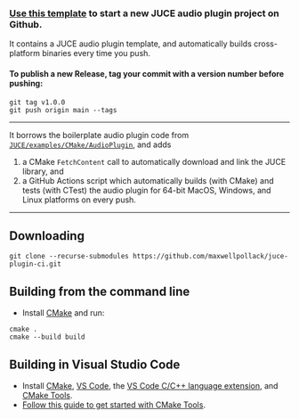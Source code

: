 ### [Use this template](https://github.com/maxwellpollack/juce-plugin-ci/generate) to start a new JUCE audio plugin project on Github.

It contains a JUCE audio plugin template, and automatically builds cross-platform binaries every time you push.

#### To publish a new Release, tag your commit with a version number before pushing:
```shell
git tag v1.0.0
git push origin main --tags
```

---

It borrows the boilerplate audio plugin code from [`JUCE/examples/CMake/AudioPlugin`](https://github.com/juce-framework/JUCE/tree/master/examples/CMake/AudioPlugin), and adds
1. a CMake `FetchContent` call to automatically download and link the JUCE library, and
2. a GitHub Actions script which automatically builds (with CMake) and tests (with CTest) the audio plugin for 64-bit MacOS, Windows, and Linux platforms on every push.

---

## Downloading
```
git clone --recurse-submodules https://github.com/maxwellpollack/juce-plugin-ci.git
```

## Building from the command line

- Install [CMake](https://cmake.org/install/) and run:
```
cmake .
cmake --build build
```

## Building in Visual Studio Code

- Install [CMake](https://cmake.org/install/), [VS Code](https://code.visualstudio.com/), the [VS Code C/C++ language extension](https://marketplace.visualstudio.com/items?itemName=ms-vscode.cpptools), and [CMake Tools](https://marketplace.visualstudio.com/items?itemName=ms-vscode.cmake-tools).
- [Follow this guide to get started with CMake Tools](https://code.visualstudio.com/docs/cpp/cmake-linux).
